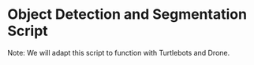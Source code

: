 # Object Detection and Segmentation Script
Note: We will adapt this script to function with Turtlebots and Drone.


